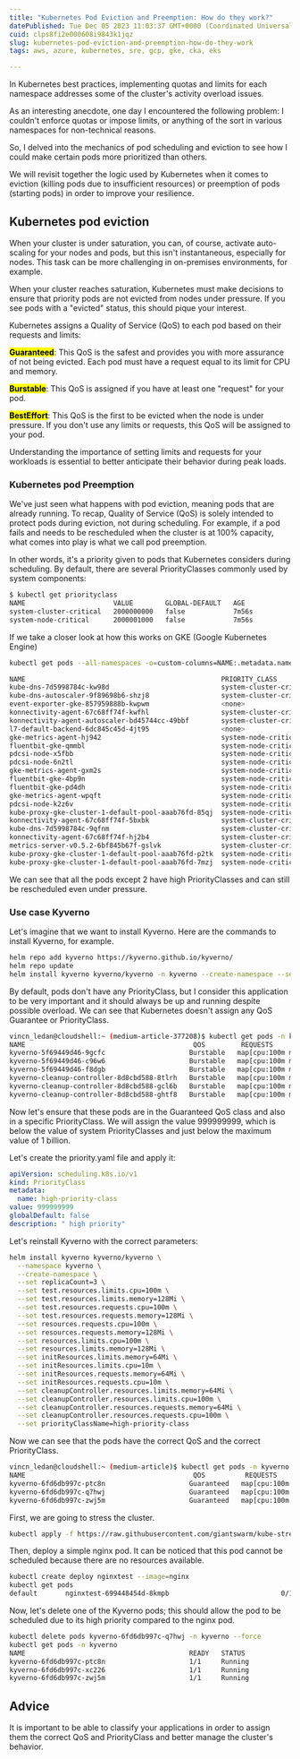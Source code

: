 ```yaml
---
title: "Kubernetes Pod Eviction and Preemption: How do they work?"
datePublished: Tue Dec 05 2023 11:03:37 GMT+0000 (Coordinated Universal Time)
cuid: clps8fi2e000608i9843k1jqz
slug: kubernetes-pod-eviction-and-preemption-how-do-they-work
tags: aws, azure, kubernetes, sre, gcp, gke, cka, eks

---
```


  
In Kubernetes best practices, implementing quotas and limits for each namespace addresses some of the cluster's activity overload issues.

As an interesting anecdote, one day I encountered the following problem: I couldn't enforce quotas or impose limits, or anything of the sort in various namespaces for non-technical reasons.

So, I delved into the mechanics of pod scheduling and eviction to see how I could make certain pods more prioritized than others.

We will revisit together the logic used by Kubernetes when it comes to eviction (killing pods due to insufficient resources) or preemption of pods (starting pods) in order to improve your resilience.

## Kubernetes pod eviction

When your cluster is under saturation, you can, of course, activate auto-scaling for your nodes and pods, but this isn't instantaneous, especially for nodes. This task can be more challenging in on-premises environments, for example.

When your cluster reaches saturation, Kubernetes must make decisions to ensure that priority pods are not evicted from nodes under pressure. If you see pods with a "evicted" status, this should pique your interest.

Kubernetes assigns a Quality of Service (QoS) to each pod based on their requests and limits:

**<mark>Guaranteed</mark>**: This QoS is the safest and provides you with more assurance of not being evicted. Each pod must have a request equal to its limit for CPU and memory.

**<mark>Burstable</mark>**: This QoS is assigned if you have at least one "request" for your pod.

**<mark>BestEffort</mark>**: This QoS is the first to be evicted when the node is under pressure. If you don't use any limits or requests, this QoS will be assigned to your pod.

Understanding the importance of setting limits and requests for your workloads is essential to better anticipate their behavior during peak loads.

### **Kubernetes pod Preemption**

  
We've just seen what happens with pod eviction, meaning pods that are already running. To recap, Quality of Service (QoS) is solely intended to protect pods during eviction, not during scheduling. For example, if a pod fails and needs to be rescheduled when the cluster is at 100% capacity, what comes into play is what we call pod preemption.

In other words, it's a priority given to pods that Kubernetes considers during scheduling. By default, there are several PriorityClasses commonly used by system components:

```bash
$ kubectl get priorityclass
NAME                      VALUE        GLOBAL-DEFAULT   AGE
system-cluster-critical   2000000000   false            7m56s
system-node-critical      2000001000   false            7m56s
```

If we take a closer look at how this works on GKE (Google Kubernetes Engine)

```bash
kubectl get pods --all-namespaces -o=custom-columns=NAME:.metadata.name,PRIORITY_CLASS:.spec.priorityClassName --sort-by='.metadata.creationTimestamp' | column -t

NAME                                                 PRIORITY_CLASS
kube-dns-7d5998784c-kw98d                            system-cluster-critical
kube-dns-autoscaler-9f89698b6-shzj8                  system-cluster-critical
event-exporter-gke-857959888b-kwpwm                  <none>
konnectivity-agent-67c68ff74f-kwfhl                  system-cluster-critical
konnectivity-agent-autoscaler-bd45744cc-49bbf        system-cluster-critical
l7-default-backend-6dc845c45d-4jt95                  <none>
gke-metrics-agent-hj942                              system-node-critical
fluentbit-gke-qmmbl                                  system-node-critical
pdcsi-node-x5fbb                                     system-node-critical
pdcsi-node-6n2tl                                     system-node-critical
gke-metrics-agent-gxm2s                              system-node-critical
fluentbit-gke-4bp9n                                  system-node-critical
fluentbit-gke-pd4dh                                  system-node-critical
gke-metrics-agent-wpqft                              system-node-critical
pdcsi-node-k2z6v                                     system-node-critical
kube-proxy-gke-cluster-1-default-pool-aaab76fd-85qj  system-node-critical
konnectivity-agent-67c68ff74f-5bxbk                  system-cluster-critical
kube-dns-7d5998784c-9qfnm                            system-cluster-critical
konnectivity-agent-67c68ff74f-hj2b4                  system-cluster-critical
metrics-server-v0.5.2-6bf845b67f-gslvk               system-cluster-critical
kube-proxy-gke-cluster-1-default-pool-aaab76fd-p2tk  system-node-critical
kube-proxy-gke-cluster-1-default-pool-aaab76fd-7mzj  system-node-critical
```

We can see that all the pods except 2 have high PriorityClasses and can still be rescheduled even under pressure.

### Use case Kyverno

  
Let's imagine that we want to install Kyverno. Here are the commands to install Kyverno, for example.

```bash
helm repo add kyverno https://kyverno.github.io/kyverno/
helm repo update
helm install kyverno kyverno/kyverno -n kyverno --create-namespace --set replicaCount=3
```

By default, pods don't have any PriorityClass, but I consider this application to be very important and it should always be up and running despite possible overload. We can see that Kubernetes doesn't assign any QoS Guarantee or PriorityClass.

```bash
vincn_ledan@cloudshell:~ (medium-article-377208)$ kubectl get pods -n kyverno -o custom-columns="NAME:.metadata.name, QOS:.status.qosClass, REQUESTS:.spec.containers[*].resources.requests, LIMITS:.spec.containers[*].resources.limits, PRIORITY_CLASS:.spec.priorityClassName"
NAME                                          QOS         REQUESTS                     LIMITS              PRIORITY_CLASS
kyverno-5f69449d46-9gcfc                     Burstable   map[cpu:100m memory:128Mi]   map[memory:384Mi]   <none>
kyverno-5f69449d46-c96w6                     Burstable   map[cpu:100m memory:128Mi]   map[memory:384Mi]   <none>
kyverno-5f69449d46-f8dgb                     Burstable   map[cpu:100m memory:128Mi]   map[memory:384Mi]   <none>
kyverno-cleanup-controller-8d8cbd588-8tlrh   Burstable   map[cpu:100m memory:64Mi]    map[memory:128Mi]   <none>
kyverno-cleanup-controller-8d8cbd588-gcl6b   Burstable   map[cpu:100m memory:64Mi]    map[memory:128Mi]   <none>
kyverno-cleanup-controller-8d8cbd588-ghtf8   Burstable   map[cpu:100m memory:64Mi]    map[memory:128Mi]   <none>
```

Now let's ensure that these pods are in the Guaranteed QoS class and also in a specific PriorityClass. We will assign the value 999999999, which is below the value of system PriorityClasses and just below the maximum value of 1 billion.

Let's create the priority.yaml file and apply it:

```yaml
apiVersion: scheduling.k8s.io/v1
kind: PriorityClass
metadata:
  name: high-priority-class
value: 999999999
globalDefault: false
description: " high priority"
```

Let's reinstall Kyverno with the correct parameters:

```bash
helm install kyverno kyverno/kyverno \
  --namespace kyverno \
  --create-namespace \
  --set replicaCount=3 \
  --set test.resources.limits.cpu=100m \
  --set test.resources.limits.memory=128Mi \
  --set test.resources.requests.cpu=100m \
  --set test.resources.requests.memory=128Mi \
  --set resources.requests.cpu=100m \
  --set resources.requests.memory=128Mi \
  --set resources.limits.cpu=100m \
  --set resources.limits.memory=128Mi \
  --set initResources.limits.memory=64Mi \
  --set initResources.limits.cpu=10m \
  --set initResources.requests.memory=64Mi \
  --set initResources.requests.cpu=10m \
  --set cleanupController.resources.limits.memory=64Mi \
  --set cleanupController.resources.limits.cpu=100m \
  --set cleanupController.resources.requests.memory=64Mi \
  --set cleanupController.resources.requests.cpu=100m \
  --set priorityClassName=high-priority-class
```

Now we can see that the pods have the correct QoS and the correct PriorityClass.

```bash
vincn_ledan@cloudshell:~ (medium-article)$ kubectl get pods -n kyverno -o custom-columns="NAME:.metadata.name, QOS:.status.qosClass, REQUESTS:.spec.containers[*].resources.requests, LIMITS:.spec.containers[*].resources.limits, PRIORITY_CLASS:.spec.priorityClassName"
NAME                                          QOS          REQUESTS                     LIMITS                       PRIORITY_CLASS
kyverno-6fd6db997c-ptc8n                     Guaranteed   map[cpu:100m memory:256Mi]   map[cpu:100m memory:256Mi]   high-priority-class
kyverno-6fd6db997c-q7hwj                     Guaranteed   map[cpu:100m memory:256Mi]   map[cpu:100m memory:256Mi]   high-priority-class
kyverno-6fd6db997c-zwj5m                     Guaranteed   map[cpu:100m memory:256Mi]   map[cpu:100m memory:256Mi]   high-priority-class
```

First, we are going to stress the cluster.

```bash
kubectl apply -f https://raw.githubusercontent.com/giantswarm/kube-stresscheck/master/examples/cluster.yaml
```

  
Then, deploy a simple nginx pod. It can be noticed that this pod cannot be scheduled because there are no resources available.

```bash
kubectl create deploy nginxtest --image=nginx
kubectl get pods 
default       nginxtest-699448454d-8kmpb                            0/1     Pending                  0             11s
```

Now, let's delete one of the Kyverno pods; this should allow the pod to be scheduled due to its high priority compared to the nginx pod.

```bash
kubectl delete pods kyverno-6fd6db997c-q7hwj -n kyverno --force
kubectl get pods -n kyverno
NAME                                         READY   STATUS                   RESTARTS   AGE
kyverno-6fd6db997c-ptc8n                     1/1     Running                  0          16m
kyverno-6fd6db997c-xc226                     1/1     Running                  0          9m32s
kyverno-6fd6db997c-zwj5m                     1/1     Running                  0          16m
```

## Advice

It is important to be able to classify your applications in order to assign them the correct QoS and PriorityClass and better manage the cluster's behavior.